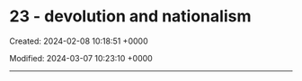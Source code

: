 # 23 - devolution and nationalism

Created: 2024-02-08 10:18:51 +0000

Modified: 2024-03-07 10:23:10 +0000

---


